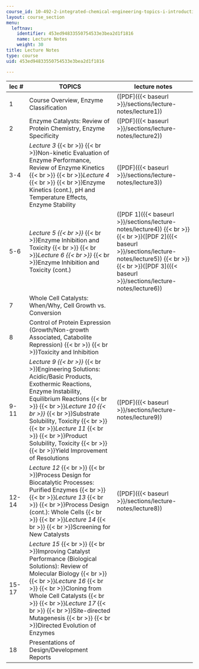 ```yaml
---
course_id: 10-492-2-integrated-chemical-engineering-topics-i-introduction-to-biocatalysis-fall-2004
layout: course_section
menu:
  leftnav:
    identifier: 453ed94833550754533e3bea2d1f1816
    name: Lecture Notes
    weight: 30
title: Lecture Notes
type: course
uid: 453ed94833550754533e3bea2d1f1816

---
```


| lec # | TOPICS | lecture notes |
| --- | --- | --- |
| 1 | Course Overview, Enzyme Classification | ([PDF]({{< baseurl >}}/sections/lecture-notes/lecture1)) |
| 2 | Enzyme Catalysts: Review of Protein Chemistry, Enzyme Specificity | ([PDF]({{< baseurl >}}/sections/lecture-notes/lecture2)) |
| 3-4 | _Lecture 3_  {{< br >}}  {{< br >}}Non-kinetic Evaluation of Enzyme Performance, Review of Enzyme Kinetics  {{< br >}}  {{< br >}}_Lecture 4_  {{< br >}}  {{< br >}}Enzyme Kinetics (cont.), pH and Temperature Effects, Enzyme Stability | ([PDF]({{< baseurl >}}/sections/lecture-notes/lecture3)) |
| 5-6 | _Lecture 5  {{< br >}}_  {{< br >}}Enzyme Inhibition and Toxicity  {{< br >}}  {{< br >}}_Lecture 6  {{< br >}}_  {{< br >}}Enzyme Inhibition and Toxicity (cont.) | ([PDF 1]({{< baseurl >}}/sections/lecture-notes/lecture4))  {{< br >}}  {{< br >}}([PDF 2]({{< baseurl >}}/sections/lecture-notes/lecture5))  {{< br >}}  {{< br >}}([PDF 3]({{< baseurl >}}/sections/lecture-notes/lecture6)) |
| 7 | Whole Cell Catalysts: When/Why, Cell Growth vs. Conversion | &nbsp; |
| 8 | Control of Protein Expression (Growth/Non-growth Associated, Catabolite Repression)  {{< br >}}  {{< br >}}Toxicity and Inhibition | &nbsp; |
| 9-11 | _Lecture 9  {{< br >}}_  {{< br >}}Engineering Solutions: Acidic/Basic Products, Exothermic Reactions, Enzyme Instability, Equilibrium Reactions  {{< br >}}  {{< br >}}_Lecture 10  {{< br >}}_  {{< br >}}Substrate Solubility, Toxicity  {{< br >}}  {{< br >}}_Lecture 11_  {{< br >}}  {{< br >}}Product Solubility, Toxicity  {{< br >}}  {{< br >}}Yield Improvement of Resolutions | ([PDF]({{< baseurl >}}/sections/lecture-notes/lecture9)) |
| 12-14 | _Lecture 12_  {{< br >}}  {{< br >}}Process Design for Biocatalytic Processes: Purified Enzymes  {{< br >}}  {{< br >}}_Lecture 13_  {{< br >}}  {{< br >}}Process Design (cont.): Whole Cells  {{< br >}}  {{< br >}}_Lecture 14_  {{< br >}}  {{< br >}}Screening for New Catalysts | ([PDF]({{< baseurl >}}/sections/lecture-notes/lecture8)) |
| 15-17 | _Lecture 15_  {{< br >}}  {{< br >}}Improving Catalyst Performance (Biological Solutions): Review of Molecular Biology  {{< br >}}  {{< br >}}_Lecture 16_  {{< br >}}  {{< br >}}Cloning from Whole Cell Catalysts  {{< br >}}  {{< br >}}_Lecture 17_  {{< br >}}  {{< br >}}Site-directed Mutagenesis  {{< br >}}  {{< br >}}Directed Evolution of Enzymes | &nbsp; |
| 18 | Presentations of Design/Development Reports |